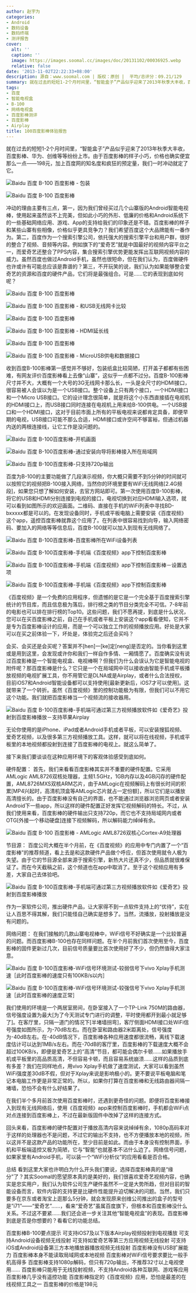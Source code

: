 ```yaml
---
author: 赵宇为
categories:
- Android
- 数码设备
- 数码终端
- 测评报告
cover:
  alt: ''
  caption: ''
  image: https://images.soomal.cc/images/doc/20131102/00036925.webp
  relative: false
date: '2013-11-02T22:22:33+08:00'
description: 源自：www.soomal.com | 版权：原创 |  平均/总评分：09.21/129
summary: 就在过去的短短1-2个月时间里，“智能盒子”产品似乎迎来了2013年秋季大丰收，百度影棒、华为、创维等等纷纷上市。由于百度影棒的样子小巧，价格也确实便宜那么一点――198元，加上百度网的知名度和疯狂的预定量，我们一时冲动就定了它。
tags:
- 百度
- 智能电视盒
- B-100
- 网络电视盒
- 百度影棒测评
- 百度影棒
- Airplay
title: 100百度影棒体验报告
---
```


就在过去的短短1-2个月时间里，“智能盒子”产品似乎迎来了2013年秋季大丰收，百度影棒、华为、创维等等纷纷上市。由于百度影棒的样子小巧，价格也确实便宜那么一点――198元，加上百度网的知名度和疯狂的预定量，我们一时冲动就定了它。



![Baidu 百度 B-100 百度影棒 - 包装](https://images.soomal.cc/images/doc/20131012/00036212.webp)



![Baidu 百度 B-100 百度影棒](https://images.soomal.cc/images/doc/20131012/00036213.webp)



冲动的理由主要有三点，第一，因为我们曾经买过几个山寨版的Android智能电视棒，使用起来虽然谈不上完美，但如此小巧的外形、低廉的价格和Android系统下的一些基础网络应用、游戏、App的支持给我们的印象还是不错。百度影棒的样子和某些山寨有些相像，价格似乎更具竞争力？我们希望百度这个大品牌能有一番作为。第二，百度作为一个搜索引擎公司，依托强大的搜索引擎平台和用户群，很好的整合了视频、音频等内容。例如旗下的“爱奇艺”就是中国最好的视频内容平台之一，而爱奇艺还整合了PPS内容，集合搜索引擎优势更能发挥出互联网视频内容的威力。虽然百度也做过Android手机，虽然也很短命，但在我们认为，百度做硬件也许或许有可能总应该是靠谱的？第三，不开玩笑的说，我们认为如果能够整合爱奇艺的资源和百度的硬件产品，它们将是最强组合。可是……它的表现到底如何呢？



![Baidu 百度 B-100 百度影棒](https://images.soomal.cc/images/doc/20131012/00036214_01.webp)



![Baidu 百度 B-100 百度影棒 - 和USB无线网卡比较](https://images.soomal.cc/images/doc/20131012/00036215_01.webp)



![Baidu 百度 B-100 百度影棒](https://images.soomal.cc/images/doc/20131012/00036218_01.webp)



![Baidu 百度 B-100 百度影棒 - HDMI延长线](https://images.soomal.cc/images/doc/20131012/00036219_01.webp)



![Baidu 百度 B-100 百度影棒](https://images.soomal.cc/images/doc/20131012/00036220_01.webp)



![Baidu 百度 B-100 百度影棒 - MicroUSB供电和数据接口](https://images.soomal.cc/images/doc/20131012/00036221_01.webp)



收到百度B-100影棒第一感觉并不够好，包装纸盒比较简陋，打开盖子都都有些困难，有网友评价百度影棒看上去像“山寨”，这似乎一点都不过分。百度B-100影棒尺寸并不大，大概有一个大号的3G无线网卡那么长，一头是全尺寸的HDMI接口，很容易被人会误以为是一个USB接口。整个设备上只有两个接口，一个HDMI接口和一个Micro USB接口。它的设计理念很简单，就是将这个小东西直接插在电视机的HDMI接口上，而USB接口同时连接在电视机上用来给B-100供电。一个USB接口和一个HDMI接口，这对于目前市面上所有的平板电视来说都肯定具备，即便早期的电视，USB接口可能不那么合适，HDMI接口或许空间不够富裕，但通过机器内送的两根连接线，让它工作是没问题的。



![Baidu 百度 B-100百度影棒-开机画面](https://images.soomal.cc/images/doc/20131102/00036912.webp)



![Baidu 百度 B-100百度影棒-通过安装向导将影棒接入所在局域网](https://images.soomal.cc/images/doc/20131102/00036913.webp)



![Baidu 百度 B-100百度影棒-只支持720p输出](https://images.soomal.cc/images/doc/20131102/00036914.webp)



百度为B-100的主要功能做了几段演示视频，你大概只需要不到5分钟的时间就可以按照它的视频把B-100接入网络，当然你的环境里要有WiFi无线网络[2.4G频段]，如果您只想了解如何安装，去官方网站即可。第一次使用百度B-100影棒，将它的USB和HDMI分别连接到电视的接口，电视切换到对应HDMI输入选项，就可以看到如图所示的欢迎画面。二维码、直接在手机的WiFi列表中寻找BD-bxxxxx都是可以的。在发现设备同时，手机或平板电脑上需要安装《百度视频》这个app，遥控百度影棒就靠这个应用了。在列表中很容易找到向导，输入网络密码、要加入的网络等等信息后，百度B-100就可以加入到现有无线网络了。



![Baidu 百度 B-100百度影棒-百度影棒所在WiFi设备列表](https://images.soomal.cc/images/doc/20131102/00036917_01.webp)



![Baidu 百度 B-100百度影棒-手机端《百度视频》app下控制百度影棒](https://images.soomal.cc/images/doc/20131102/00036918_01.webp)



![Baidu 百度 B-100百度影棒-手机端《百度视频》app下控制百度影棒－设置选项](https://images.soomal.cc/images/doc/20131102/00036919_01.webp)



![Baidu 百度 B-100百度影棒-手机端《百度视频》app下控制百度影棒](https://images.soomal.cc/images/doc/20131102/00036920_01.webp)



《百度视频》是一个免费的应用程序，但遗憾的是它是一个完全基于百度搜索引擎统计的节目库，而且信息极为落后，排行榜之类的节目分类完全不可信。7-8年前的电影也可以排在排行榜的Top10。这些问题，我们不愿再提，到底是什么状况，您可以在买百度影棒之前，自己在手机或者平板上安装这个app看看便知，它并不是专为百度影棒设计的应用，而是一个可以独立工作的视频播放应用。好处是大家可以在买之前体验一下，坏处是，体验完之后还会买吗？



会买、会买还是会买呢？答案并不[hen]一[ke]定[neng]是否定的。当你看到这里或是用到这里，会发现或许你和我们一样自作多情、一厢情愿了。百度确实没有说过百度影棒是一个智能电视盒、电视棒啊？但我们为什么会误认为它是智能电视的附件呢？那百度影棒是什么？它只是一个在局域网中可以接收由智能手机或平板播放视频的电视扩展工具，你不用管它是DLNA或是Airplay，或者什么合法授权，目前iOS7和Android智能设备都可以支持使用[最新更新后，iOS7才可以使用]。这就带来了一个转折。虽然《百度视频》里的控制功能极为有限，但我们可以不用它这个功能。我们就把百度影棒当一个视频流的接收器用。



![Baidu 百度 B-100百度影棒-手机端可通过第三方视频播放软件如《爱奇艺》投射到百度影棒播放－支持苹果Airplay](https://images.soomal.cc/images/doc/20131102/00036922.webp)



无论你使用的是iPhone、iPad或者Android手机或者平板，可以安装搜狐视频、爱奇艺视频，以及很多第三方视频播放工具。这样，就可以将在线视频，手机或平板里的本地视频都投射到连接了百度影棒的电视上。就这么简单了。



接下来我们要谈谈在这种应用环境下的客观体验感受到底如何。



硬件配置： 首先，我们来看看百度影棒其实并不重要的硬件配置。它采用AMLogic AML8726双核处理器，主频1.5GHz，1GB内存以及4GB闪存的硬件配置，AML8726MXS双核ARM芯片，由于AMLogic在视频解码上有很长时间的积累[MP4兴起时，高清机顶盒等AMLogic芯片就占一定份额]，所以它们是以播放高清擅长的。由于百度影棒没有自己的界面，也不能通过浏览器浏览网页或者安装Android下一些app，所以这样的硬件配置正好发挥它视频解码的特长。不过，从我们使用来看，百度影棒的硬件输出只支持720p，而它也不支持局域网内或者OTG[外接一个移动硬盘]连接下视频解码，所以解码能力绰绰有余。



![Baidu 百度 B-100 百度影棒 - AMLogic AML8726双核心Cortex-A9处理器](https://images.soomal.cc/images/doc/20131012/00036223.webp)



节目源： 百度公司大概在半个月前，在《百度视频》的应用中专门内置了一个“百度影棒”的推荐频道，看上去是和这款硬件产品做个呼应，但首次使用就令人极为失望。由于它的节目源全部来源于搜索引擎，新热大片还真不少，但品质就很难保证了。而在今天截稿之前，这个频道也在app中取消了。至于这个视频应用有多差，大家自己去体验吧。



![Baidu 百度 B-100百度影棒-手机端可通过第三方视频播放软件如《爱奇艺》投射到百度影棒播放](https://images.soomal.cc/images/doc/20131102/00036921.webp)



作为一家软件公司，推出硬件产品，让大家得不到一点软件支持上的“优待”，实在让人百思不得其解，我们只能怪自己确实是想多了。当然，流播放，投射播放是没有问题的。



网络问题： 在我们接触的几款山寨电视棒中，WiFi信号不好确实是一个比较普遍的问题。而百度影棒B-100也存在同样问题。在半个月前我们首次使用至今，百度影棒的固件更新过几次，目前信号质量要比首次使用好了不少，但仍然值得大家注意。



![Baidu 百度 B-100百度影棒-WiFi信号环境测试-较弱信号下vivo Xplay手机测速［此时百度影棒的速度只有100KB/s以内］](https://images.soomal.cc/images/doc/20131102/00036923_01.webp)



![Baidu 百度 B-100百度影棒-WiFi信号环境测试-较强信号下vivo Xplay手机测速［此时百度影棒的速度正常］](https://images.soomal.cc/images/doc/20131102/00036924_01.webp)



我们使用的环境是一个两居室房间，在卧室接入了一个TP-Link 750M的路由器，信号强度设置为最大[为了今天测试专门进行的调整，平时使用都开到最小就足够了]。在客厅里，只隔一道门的情况下[半堵墙拐弯]，客厅侧面HDMI接口处WiFi信号强度如图所示，为-70dB左右。而在卧室和路由器2米距离处，信号强度为-40dB左右。在-40dB情况下，百度影棒各种应用速度都很流畅，离线下载速度估计可以达到1MB/s左右。而在-70dB的客厅里，百度影棒的下载速度大概不会超过100KB/s，即便是爱奇艺上的“高清”节目，都可能会偶尔卡顿……如果播放手机或平板里的高品质高清，不但容易卡顿，而且容易系统崩溃……这样的品质到底有多差？我们在同样地点，用vivo Xplay手机做了速度测试，大家可以看到虽然WiFi强度差30dB不假，但对于Xplay来说是影响极小的。更不要说平板电脑和笔记本电脑工作更是非常正常的。所以，如果你打算在百度影棒和无线路由器间隔一堵墙，恐怕不会有什么好结果了。



在我们半个多月前首次使用百度影棒时，还遇到更奇怪的问题。即便将百度影棒接入到现有无线网络后，使用《百度视频》app来控制百度影棒时，手机都会WiFi点对点连接到百度影棒上，不过在最新版固件中改掉了这样的连接方式。



回头来看，百度影棒的硬件配置对于播放高清内容来说绰绰有余，1080p高码率对于这样的处理器也不是问题，不过它的输出不支持，也不方便播放本地的视频，所以这并不是这款产品的功能所在，至少目前是如此。而由于本身没有控制界面，手机和平板端遥控又极为简陋，它与“智能”也就基本不沾什么边了。网络信号问题，如果家里有Android手机，可以装一个“WiFi分析仪”的应用看看是否合格。



总结
 看到这里大家也许明白为什么开头我们要说，选择百度影棒真的是“缘分”了？其实Soomal的愿望原本真的是美好的，我们很喜欢爱奇艺视频内容，也确实是忠实用户，我们认为软件公司生产硬件虽然不一定是大势所趋，但对目前的智能设备而言，软件内容的支持更是比硬件性能提升迫切解决的问题。当然，我们只要多在京东或者淘宝上逛那么5分钟，就会发现原来创维公司推出的盒子的型号是”i71”――“爱奇艺”……，看来“爱奇艺”虽属百度旗下，但根本和百度影棒没什么关系。不过这不要紧……我们还会进一步关注其他“智能电视盒”的表现。百度影棒到底是否是你想要的？看看它的功能总结。

百度影棒B-100要点提示
可支持iOS7及以下版本Airplay视频投射到电视播放
可支持Android设备视频无线投射
可支持如爱奇艺等第三方应用视频无线投射
可支持iOS或Android设备第三方本地播放器播放视频无线投射
百度影棒没有USB扩展能力
百度影棒本身不能读取局域网或本地视频
百度影棒对WiFi信号要求要比一般手机高得多
百度影棒支持1080p解码，但只有720p输出，不推荐32寸以上电视使用……
百度影棒只能用于无线投射视频，不支持Android各种互联网、游戏等应用
百度影棒几乎没有遥控功能
百度影棒指定的《百度视频》应用，恐怕是最差的在线视频工具之一
百度影棒的价格是198元